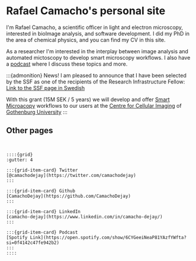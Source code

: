 # Rafael Camacho's personal site

I'm Rafael Camacho, a scientific officer in light and electron microscopy, interested in bioImage analysis, and software development. I did my PhD in the area of chemical physics, and you can find my CV in this site.

As a researcher I'm interested in the interplay between image analysis and automated mictoscopy to develop smart microscopy workflows. I also have a [podcast](https://open.spotify.com/show/6CYGeeiNeaP81YAzfYWfta?si=0f4142c47fe942b2) where I discuss these topics and more.

:::{admonition} News!
I am pleased to announce that I have been selected by the SSF as one of the recipients of the Research Infrastructure Fellow: [Link to the SSF page in Swedish](https://strategiska.se/pressmeddelande/de-far-research-infrastructure-fellows/)

With this grant (15M SEK / 5 years) we will develop and offer [Smart Microacopy](https://www.gu.se/en/core-facilities/centre-for-cellular-imaging/smart-microscopy) workflows to our users at the [Centre for Cellular Imaging](https://www.gu.se/en/core-facilities/centre-for-cellular-imaging) of [Gothenburg University](https://www.gu.se/en)
:::

## Other pages
```{tableofcontents}
```


```{admonition} Scoial media links:

::::{grid}
:gutter: 4

:::{grid-item-card} Twitter
[@camachodejay](https://twitter.com/camachodejay)
:::

:::{grid-item-card} Github
[CamachoDejay](https://github.com/CamachoDejay)
:::

:::{grid-item-card} LinkedIn
[camacho-dejay](https://www.linkedin.com/in/camacho-dejay/)
:::

:::{grid-item-card} Podcast
[Spotify Link](https://open.spotify.com/show/6CYGeeiNeaP81YAzfYWfta?si=0f4142c47fe942b2)
:::
::::

```